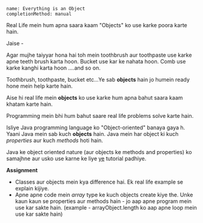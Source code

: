 ```ngMeta
name: Everything is an Object
completionMethod: manual
```

Real Life mein hum apna saara kaam "Objects" ko use karke poora karte hain.

Jaise -

Agar mujhe taiyyar hona hai toh mein toothbrush aur toothpaste use karke apne teeth brush karta hoon. Bucket use kar ke nahata hoon. Comb use karke kanghi karta hoon ....and so on.

Toothbrush, toothpaste, bucket etc...Ye sab **objects** hain jo humein ready hone mein help karte hain.

Aise hi real life mein **objects** ko use karke hum apna bahut saara kaam khatam karte hain.

Programming mein bhi hum bahut saare real life problems solve karte hain.

Isliye Java programming language ko "Object-oriented" banaya gaya h. Yaani Java mein sab kuch **objects** hain.
Java mein har object ki kuch *properties* aur kuch *methods* hoti hain.

Java ke object oriented nature (aur objects ke methods and properties) ko samajhne aur usko use karne ke liye [ye](https://www.codecademy.com/courses/learn-java/lessons/object-oriented-programming/exercises/object-oriented-overview?action=resume_content_item) tutorial padhiye.

**Assignment**

- Classes aur objects mein kya difference hai. Ek real life example se explain kijiye.
- Apne apne code mein *array* type ke kuch objects create kiye the. Unke kaun kaun se properties aur methods hain - jo aap apne program mein use kar sakte hain.
(example - arrayObject.length ko aap apne loop mein use kar sakte hain)
